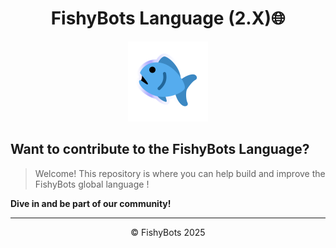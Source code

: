<div align="center"> 
    <h1>FishyBots Language (2.X)🌐</h1>
    <img src="./assets/fishy.png" height="128" alt="FishyBots Logo">
</div>

<h2>Want to contribute to the FishyBots Language?</h1>

> Welcome! This repository is where you can help build and improve the FishyBots global language ! 
<p>
 <b>Dive in and be part of our community!</b>
</p>

--- 

<p align="center">© FishyBots 2025